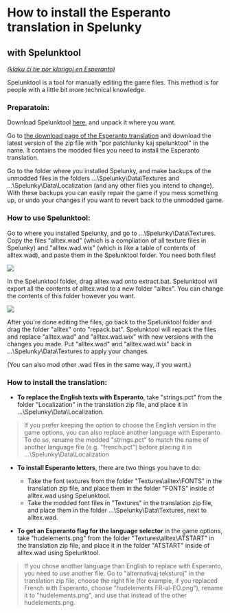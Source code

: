 # How to install the Esperanto translation in Spelunky
## with Spelunktool

[*(klaku ĉi tie por klarigoj en Esperanto)*](../per-spelunktool.md)

Spelunktool is a tool for manually editing the game files. This method is for people with a little bit more technical knowledge.

### Preparatoin:

Download Spelunktool [here](http://www.tzarsectus.com/tools/spelunktool.rar), and unpack it where you want.

Go to [the download page of the Esperanto translation](https://github.com/Rajzin/Spelunky-Esperanto-traduko/releases/) and download the latest version of the zip file with "por patchlunky kaj spelunktool" in the name. It contains the modded files you need to install the Esperanto translation.

Go to the folder where you installed Spelunky, and make backups of the unmodded files in the folders ...\Spelunky\Data\Textures and ...\Spelunky\Data\Localization (and any other files you intend to change). With these backups you can easily repair the game if you mess something up, or undo your changes if you want to revert back to the unmodded game.

### How to use Spelunktool:

Go to where you installed Spelunky, and go to ...\Spelunky\Data\Textures. Copy the files "alltex.wad" (which is a compliation of all texture files in Spelunky) and "alltex.wad.wix" (which is like a table of contents of alltex.wad), and paste them in the Spelunktool folder. You need both files!

![](../ekrankopio-st-extract.png)

In the Spelunktool folder, drag alltex.wad onto extract.bat. Spelunktool will export all the contents of alltex.wad to a new folder "alltex". You can change the contents of this folder however you want.

![](../ekrankopio-st-repack.png)

After you're done editing the files, go back to the Spelunktool folder and drag the folder "alltex" onto "repack.bat". Spelunktool will repack the files and replace "alltex.wad" and "alltex.wad.wix" with new versions with the changes you made. Put "alltex.wad" and "alltex.wad.wix" back in ...\Spelunky\Data\Textures to apply your changes.

(You can also mod other .wad files in the same way, if you want.)

### How to install the translation:

- **To replace the English texts with Esperanto**, take "strings.pct" from the folder "Localization" in the translation zip file, and place it in ...\Spelunky\Data\Localization.

> If you prefer keeping the option to choose the English version in the game options, you can also replace another language with Esperanto. To do so, rename the modded "strings.pct" to match the name of another language file (e.g. "french.pct") before placing it in ...\Spelunky\Data\Localization

- **To install Esperanto letters**, there are two things you have to do:
  - Take the font textures from the folder "Textures\alltex\FONTS" in the translation zip file, and place them in the folder "FONTS" inside of alltex.wad using Spelunktool.
  - Take the modded font files in "Textures" in the translation zip file, and place them in the folder ...\Spelunky\Data\Textures, next to alltex.wad.

- **To get an Esperanto flag for the language selector** in the game options, take "hudelements.png" from the folder "Textures\alltex\ATSTART" in the translation zip file, and place it in the folder "ATSTART" inside of alltex.wad using Spelunktool.

> If you chose another language than English to replace with Esperanto, you need to use another file. Go to "alternativaj teksturoj" in the translation zip file, choose the right file (for example, if you replaced French with Esperanto, choose "hudelements FR-al-EO.png"), rename it to "hudelements.png", and use that instead of the other hudelements.png.
